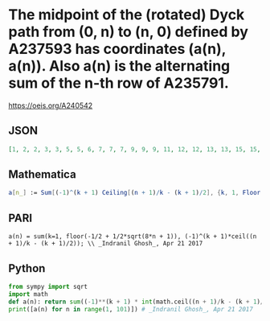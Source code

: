 # The midpoint of the \(rotated\) Dyck path from \(0, n\) to \(n, 0\) defined by A237593 has coordinates \(a\(n\), a\(n\)\)\. Also a\(n\) is the alternating sum of the n\-th row of A235791\.
https://oeis.org/A240542
## JSON
```JSON
[1, 2, 2, 3, 3, 5, 5, 6, 7, 7, 7, 9, 9, 9, 11, 12, 12, 13, 13, 15, 15, 15, 15, 17, 18, 18, 18, 20, 20, 22, 22, 23, 23, 23, 25, 26, 26, 26, 26, 28, 28, 30, 30, 30, 32, 32, 32, 34, 35, 36, 36, 36, 36, 38, 38, 40, 40, 40, 40, 42, 42, 42, 44, 45, 45, 47, 47, 47, 47, 49, 49, 52, 52]
```
## Mathematica
```Mathematica
a[n_] := Sum[(-1)^(k + 1) Ceiling[(n + 1)/k - (k + 1)/2], {k, 1, Floor[-1/2 + 1/2 Sqrt[8 n + 1]]}]; Table[a[n], {n, 40}]
```
## PARI
```PARI
a(n) = sum(k=1, floor(-1/2 + 1/2*sqrt(8*n + 1)), (-1)^(k + 1)*ceil((n + 1)/k - (k + 1)/2)); \\ _Indranil Ghosh_, Apr 21 2017
```
## Python
```Python
from sympy import sqrt
import math
def a(n): return sum((-1)**(k + 1) * int(math.ceil((n + 1)/k - (k + 1)/2)) for k in range(1, int(math.floor(-1/2 + 1/2*sqrt(8*n + 1))) + 1))
print([a(n) for n in range(1, 101)]) # _Indranil Ghosh_, Apr 21 2017
```
